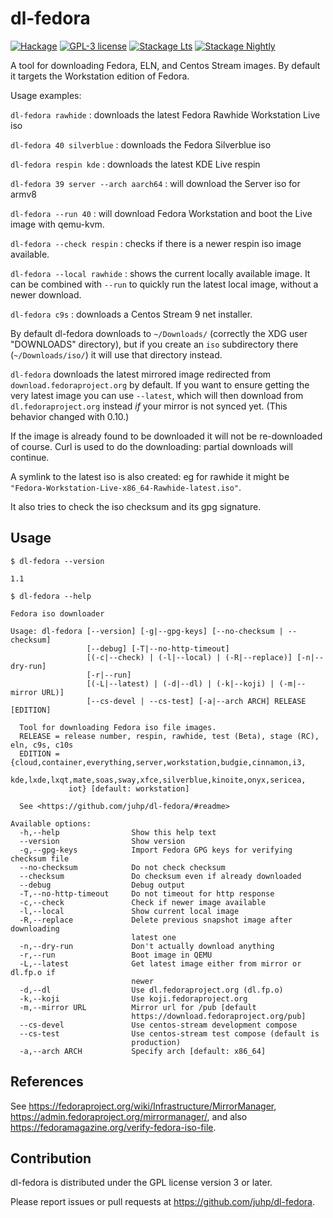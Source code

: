 # dl-fedora

[![Hackage](https://img.shields.io/hackage/v/dl-fedora.svg)](https://hackage.haskell.org/package/dl-fedora)
[![GPL-3 license](https://img.shields.io/badge/license-GPL--3-blue.svg)](LICENSE)
[![Stackage Lts](http://stackage.org/package/dl-fedora/badge/lts)](http://stackage.org/lts/package/dl-fedora)
[![Stackage Nightly](http://stackage.org/package/dl-fedora/badge/nightly)](http://stackage.org/nightly/package/dl-fedora)

A tool for downloading Fedora, ELN, and Centos Stream images.
By default it targets the Workstation edition of Fedora.

Usage examples:

`dl-fedora rawhide` : downloads the latest Fedora Rawhide Workstation Live iso

`dl-fedora 40 silverblue` : downloads the Fedora Silverblue iso

`dl-fedora respin kde` : downloads the latest KDE Live respin

`dl-fedora 39 server --arch aarch64` : will download the Server iso for armv8

`dl-fedora --run 40` : will download Fedora Workstation and boot the Live image with qemu-kvm.

`dl-fedora --check respin` : checks if there is a newer respin iso image
available.

`dl-fedora --local rawhide` : shows the current locally available image.
It can be combined with `--run` to quickly run the latest local image,
without a newer download.

`dl-fedora c9s` : downloads a Centos Stream 9 net installer.

By default dl-fedora downloads to `~/Downloads/`
(correctly the XDG user "DOWNLOADS" directory),
but if you create an `iso` subdirectory there (`~/Downloads/iso/`)
it will use that directory instead.

`dl-fedora` downloads the latest mirrored image redirected from
`download.fedoraproject.org` by default.
If you want to ensure getting the very latest image you can use `--latest`,
which will then download from `dl.fedoraproject.org` instead
_if_ your mirror is not synced yet. (This behavior changed with 0.10.)

If the image is already found to be downloaded
it will not be re-downloaded of course.
Curl is used to do the downloading: partial downloads will continue.

A symlink to the latest iso is also created:
eg for rawhide it might be `"Fedora-Workstation-Live-x86_64-Rawhide-latest.iso"`.

It also tries to check the iso checksum and its gpg signature.

## Usage
`$ dl-fedora --version`

```
1.1
```
`$ dl-fedora --help`

```
Fedora iso downloader

Usage: dl-fedora [--version] [-g|--gpg-keys] [--no-checksum | --checksum]
                 [--debug] [-T|--no-http-timeout]
                 [(-c|--check) | (-l|--local) | (-R|--replace)] [-n|--dry-run]
                 [-r|--run]
                 [(-L|--latest) | (-d|--dl) | (-k|--koji) | (-m|--mirror URL)]
                 [--cs-devel | --cs-test] [-a|--arch ARCH] RELEASE [EDITION]

  Tool for downloading Fedora iso file images.
  RELEASE = release number, respin, rawhide, test (Beta), stage (RC), eln, c9s, c10s
  EDITION = {cloud,container,everything,server,workstation,budgie,cinnamon,i3,
             kde,lxde,lxqt,mate,soas,sway,xfce,silverblue,kinoite,onyx,sericea,
             iot} [default: workstation]

  See <https://github.com/juhp/dl-fedora/#readme>

Available options:
  -h,--help                Show this help text
  --version                Show version
  -g,--gpg-keys            Import Fedora GPG keys for verifying checksum file
  --no-checksum            Do not check checksum
  --checksum               Do checksum even if already downloaded
  --debug                  Debug output
  -T,--no-http-timeout     Do not timeout for http response
  -c,--check               Check if newer image available
  -l,--local               Show current local image
  -R,--replace             Delete previous snapshot image after downloading
                           latest one
  -n,--dry-run             Don't actually download anything
  -r,--run                 Boot image in QEMU
  -L,--latest              Get latest image either from mirror or dl.fp.o if
                           newer
  -d,--dl                  Use dl.fedoraproject.org (dl.fp.o)
  -k,--koji                Use koji.fedoraproject.org
  -m,--mirror URL          Mirror url for /pub [default
                           https://download.fedoraproject.org/pub]
  --cs-devel               Use centos-stream development compose
  --cs-test                Use centos-stream test compose (default is
                           production)
  -a,--arch ARCH           Specify arch [default: x86_64]
```

## References
See <https://fedoraproject.org/wiki/Infrastructure/MirrorManager>,
<https://admin.fedoraproject.org/mirrormanager/>,
and also <https://fedoramagazine.org/verify-fedora-iso-file>.

## Contribution
dl-fedora is distributed under the GPL license version 3 or later.

Please report issues or pull requests at <https://github.com/juhp/dl-fedora>.
